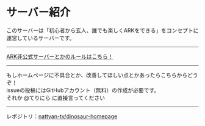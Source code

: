 # サーバー紹介
このサーバーは「初心者から玄人、誰でも楽しくARKをできる」をコンセプトに運営しているサーバーです。  

---
[ARK非公式サーバーとかのルールはこちら！](/rule)

---
もしホームページに不具合とか、改善してほしい点とかあったらこちらからどうぞ！  
issueの投稿にはGitHubアカウント（無料）の作成が必要です。  
それか @てりにら に直接言ってください

---
レポジトリ：[nattyan-tv/dinosaur-homepage](https://github.com/nattyan-tv/dinosaur-homepage)